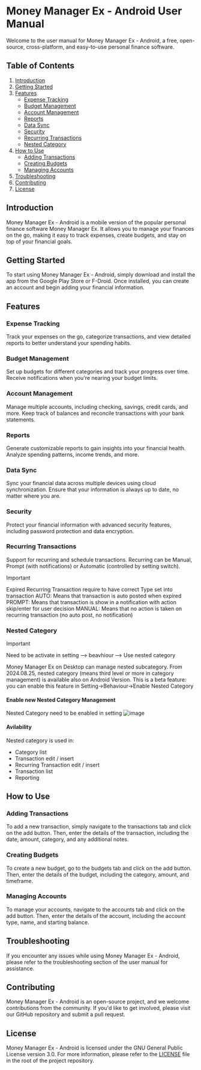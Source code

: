 # Money Manager Ex - Android User Manual

Welcome to the user manual for Money Manager Ex - Android, a free, open-source, cross-platform, and easy-to-use personal finance software.

## Table of Contents

1. [Introduction](#introduction)
2. [Getting Started](#getting-started)
3. [Features](#features)
    - [Expense Tracking](#expense-tracking)
    - [Budget Management](#budget-management)
    - [Account Management](#account-management)
    - [Reports](#reports)
    - [Data Sync](#data-sync)
    - [Security](#security)
    - [Recurring Transactions](#recurring-transactions)
    - [Nested Category](#nested-category)
4. [How to Use](#how-to-use)
    - [Adding Transactions](#adding-transactions)
    - [Creating Budgets](#creating-budgets)
    - [Managing Accounts](#managing-accounts)
5. [Troubleshooting](#troubleshooting)
6. [Contributing](#contributing)
7. [License](#license)

## Introduction

Money Manager Ex - Android is a mobile version of the popular personal finance software Money Manager Ex. It allows you to manage your finances on the go, making it easy to track expenses, create budgets, and stay on top of your financial goals.

## Getting Started

To start using Money Manager Ex - Android, simply download and install the app from the Google Play Store or F-Droid. Once installed, you can create an account and begin adding your financial information.

## Features

### Expense Tracking

Track your expenses on the go, categorize transactions, and view detailed reports to better understand your spending habits.

### Budget Management

Set up budgets for different categories and track your progress over time. Receive notifications when you're nearing your budget limits.

### Account Management

Manage multiple accounts, including checking, savings, credit cards, and more. Keep track of balances and reconcile transactions with your bank statements.

### Reports

Generate customizable reports to gain insights into your financial health. Analyze spending patterns, income trends, and more.

### Data Sync

Sync your financial data across multiple devices using cloud synchronization. Ensure that your information is always up to date, no matter where you are.

### Security

Protect your financial information with advanced security features, including password protection and data encryption.

### Recurring Transactions

Support for recurring and schedule transactions. Recurring can be Manual, Prompt (with notifications) or Automatic (controlled by setting switch).
> [!IMPORTANT]
> Expired Recurring Transaction require to have correct Type set into transaction
> AUTO: Means that transaction is auto posted when expired
> PROMPT: Means that transaction is show in a notification with action skip/enter for user decision
> MANUAL: Means that no action is taken on recurring transaction (no auto post, no notification)


### Nested Category

> [!IMPORTANT]
> Need to be activate in setting --> beavhiour --> Use nested category

Money Manager Ex on Desktop can manage nested subcategory.
From 2024.08.25, nested category (means third level or more in category management) is available also on Android Version.
This is a beta feature: you can enable this feature in Setting->Behaviour->Enable Nested Category

#### Enable new Nested Category Management
Nested Category need to be enabled in setting
![image](https://github.com/user-attachments/assets/6f3e8719-426c-45c5-9014-07153b03a385)

#### Avilability
Nested category is used in:
* Category list
* Transaction edit / insert
* Recurring Transaction edit / insert
* Transaction list
* Reporting


## How to Use

### Adding Transactions

To add a new transaction, simply navigate to the transactions tab and click on the add button. Then, enter the details of the transaction, including the date, amount, category, and any additional notes.

### Creating Budgets

To create a new budget, go to the budgets tab and click on the add button. Then, enter the details of the budget, including the category, amount, and timeframe.

### Managing Accounts

To manage your accounts, navigate to the accounts tab and click on the add button. Then, enter the details of the account, including the account type, name, and starting balance.

## Troubleshooting

If you encounter any issues while using Money Manager Ex - Android, please refer to the troubleshooting section of the user manual for assistance.

## Contributing

Money Manager Ex - Android is an open-source project, and we welcome contributions from the community. If you'd like to get involved, please visit our GitHub repository and submit a pull request.

## License

Money Manager Ex - Android is licensed under the GNU General Public License version 3.0. For more information, please refer to the [LICENSE](../../License) file in the root of the project repository.
